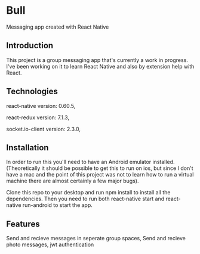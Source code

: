 # Bull
Messaging app created with React Native 

## Introduction

This project is a group messaging app that's currently a work in progress. I've been working on it to learn React Native and also by extension help with React.

## Technologies

react-native version: 0.60.5,

react-redux version: 7.1.3,

socket.io-client version: 2.3.0,


## Installation

In order to run this you'll need to have an Android emulator installed. (Theoretically it should be possible to get this to run on ios, but since I don't have a mac and the point of this project was not to learn how to run a virtual machine there are almost certainly a few major bugs).

Clone this repo to your desktop and run npm install to install all the dependencies.
Then you need to run both react-native start and react-native run-android to start the app.

## Features

Send and recieve messages in seperate group spaces,
Send and recieve photo messages,
jwt authentication

